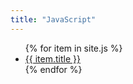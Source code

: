 ```yaml
---
title: "JavaScript"
---
```


<ul>
{% for item in site.js %}
     <li><a href="https://lucianofedericopereira.github.io/articles{{ item.url }}">{{ item.title }}</a></li>
{% endfor %}
</ul>
